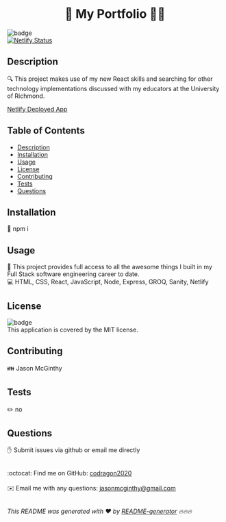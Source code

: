 
  <h1 align="center">👋 My Portfolio 👨‍💻</h1>

  ![badge](https://img.shields.io/badge/license-MIT-brightgreen)<br />
  [![Netlify Status](https://api.netlify.com/api/v1/badges/8a6f7585-7a9d-406e-8f74-ce9dd6b18a2d/deploy-status)](https://app.netlify.com/sites/jmcginthyportfolio/deploys)
  
  ## Description
🔍 This project makes use of my new React skills and searching for other technology implementations discussed with my educators at the University of Richmond.

   [Netlify Deployed App](https://jmcginthyportfolio.netlify.app)

  ## Table of Contents
  - [Description](#description)
  - [Installation](#installation)
  - [Usage](#usage)
  - [License](#license)
  - [Contributing](#contributing)
  - [Tests](#tests)
  - [Questions](#questions)

  ## Installation
  💾 npm i

  ## Usage
  📌 This project provides full access to all the awesome things I built in my Full Stack software engineering career to date.
  <br />
  💻 HTML, CSS, React, JavaScript, Node, Express, GROQ, Sanity, Netlify

  ## License
  ![badge](https://img.shields.io/badge/license-MIT-brightgreen)
  <br />
  This application is covered by the MIT license. 

  ## Contributing
  👪 Jason McGinthy

  ## Tests
  ✏️ no

  ## Questions
  ✋ Submit issues via github or email me directly
  <br />
  <br />

  :octocat: Find me on GitHub: [codragon2020](https://github.com/codragon2020)
  <br />
  <br />
  ✉️ Email me with any questions: jasonmcginthy@gmail.com
  <br />
  <br />

  _This README was generated with ❤️ by [README-generator](https://github.com/codragon2020/readme_generator) 🔥🔥🔥_

